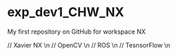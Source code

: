 # exp_dev1_CHW_NX
My first repository on GitHub for workspace NX

// Xavier NX \n
// OpenCV \n
// ROS \n
// TesnsorFlow \n
